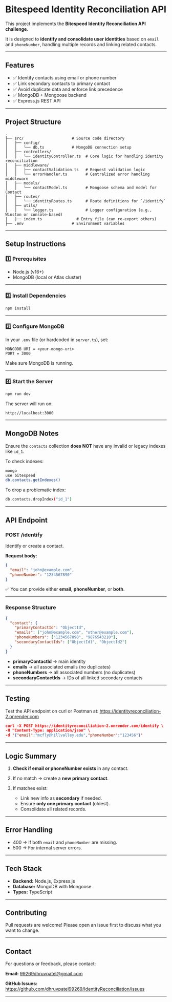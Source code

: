 # Bitespeed Identity Reconciliation API

This project implements the **Bitespeed Identity Reconciliation API challenge**.

It is designed to **identify and consolidate user identities** based on `email` and `phoneNumber`, handling multiple records and linking related contacts.

---

## Features

* ✅ Identify contacts using email or phone number
* ✅ Link secondary contacts to primary contact
* ✅ Avoid duplicate data and enforce link precedence
* ✅ MongoDB + Mongoose backend
* ✅ Express.js REST API

---

## Project Structure

```
.
├── src/                     # Source code directory
│   ├── config/
│   │   └── db.ts            # MongoDB connection setup
│   ├── controllers/
│   │   └── identityController.ts  # Core logic for handling identity reconciliation
│   ├── middleware/
│   │   ├── contactValidation.ts   # Request validation logic
│   │   └── errorHandler.ts        # Centralized error handling middleware
│   ├── models/
│   │   └── contactModel.ts        # Mongoose schema and model for Contact
│   ├── routes/
│   │   └── identityRoutes.ts      # Route definitions for `/identify`
│   ├── utils/
│   │   └── logger.ts              # Logger configuration (e.g., Winston or console-based)
|   ├── index.ts               # Entry file (can re-export others)
├── .env                     # Environment variables

```

---

## Setup Instructions

### 1️⃣ Prerequisites

* Node.js (v16+)
* MongoDB (local or Atlas cluster)

---

### 2️⃣ Install Dependencies

```bash
npm install
```

---

### 3️⃣ Configure MongoDB

In your `.env` file (or hardcoded in `server.ts`), set:

```
MONGODB_URI = <your-mongo-uri>
PORT = 3000
```

Make sure MongoDB is running.

---

### 4️⃣ Start the Server

```bash
npm run dev
```

The server will run on:

```
http://localhost:3000
```

---

## MongoDB Notes

Ensure the `contacts` collection **does NOT** have any invalid or legacy indexes like `id_1`.

To check indexes:

```bash
mongo
use bitespeed
db.contacts.getIndexes()
```

To drop a problematic index:

```bash
db.contacts.dropIndex("id_1")
```

---

## API Endpoint

### **POST /identify**

Identify or create a contact.

**Request body:**

```json
{
  "email": "john@example.com",
  "phoneNumber": "1234567890"
}
```

✅ You can provide either **email**, **phoneNumber**, or **both**.

---

### **Response Structure**

```json
{
  "contact": {
    "primaryContactId": "ObjectId",
    "emails": ["john@example.com", "other@example.com"],
    "phoneNumbers": ["1234567890", "9876543210"],
    "secondaryContactIds": ["ObjectId1", "ObjectId2"]
  }
}
```

* **primaryContactId** → main identity
* **emails** → all associated emails (no duplicates)
* **phoneNumbers** → all associated numbers (no duplicates)
* **secondaryContactIds** → IDs of all linked secondary contacts

---

## Testing 
Test the API endpoint on curl or Postman at: https://identityreconciliation-2.onrender.com
```json
curl -X POST https://identityreconciliation-2.onrender.com/identify \
-H "Content-Type: application/json" \
-d '{"email":"mcfly@hillvalley.edu","phoneNumber":"123456"}'
```

---

## Logic Summary

1. **Check if email or phoneNumber exists** in any contact.
2. If no match → create a **new primary contact**.
3. If matches exist:

   * Link new info as **secondary** if needed.
   * Ensure **only one primary contact** (oldest).
   * Consolidate all related records.

---

## Error Handling

* 400 → If both `email` and `phoneNumber` are missing.
* 500 → For internal server errors.

---

## Tech Stack

* **Backend:** Node.js, Express.js
* **Database:** MongoDB with Mongoose
* **Types:** TypeScript

---

## Contributing

Pull requests are welcome!
Please open an issue first to discuss what you want to change.

---

## Contact
For questions or feedback, please contact:

**Email:** 99269dhruvpatel@gmail.com

**GitHub Issues:** https://github.com/dhruvpatel99269/IdentityReconciliation/issues

---
